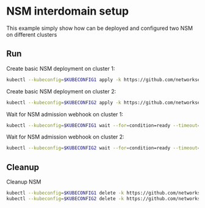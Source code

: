# NSM interdomain setup


This example simply show how can be deployed and configured two NSM on different clusters

## Run

Create basic NSM deployment on cluster 1:

```bash
kubectl --kubeconfig=$KUBECONFIG1 apply -k https://github.com/networkservicemesh/deployments-k8s/examples/interdomain/nsm/cluster1?ref=872c8b2fab1c6ce38e38c1edb5540109a6d85a1f
```

Create basic NSM deployment on cluster 2:

```bash
kubectl --kubeconfig=$KUBECONFIG2 apply -k https://github.com/networkservicemesh/deployments-k8s/examples/interdomain/nsm/cluster2?ref=872c8b2fab1c6ce38e38c1edb5540109a6d85a1f
```

Wait for NSM admission webhook on cluster 1:

```bash
kubectl --kubeconfig=$KUBECONFIG1 wait --for=condition=ready --timeout=1m pod -n nsm-system -l app=admission-webhook-k8s
```

Wait for NSM admission webhook on cluster 2:

```bash
kubectl --kubeconfig=$KUBECONFIG2 wait --for=condition=ready --timeout=1m pod -n nsm-system -l app=admission-webhook-k8s
```

## Cleanup

Cleanup NSM
```bash
kubectl --kubeconfig=$KUBECONFIG1 delete -k https://github.com/networkservicemesh/deployments-k8s/examples/interdomain/nsm/cluster1?ref=872c8b2fab1c6ce38e38c1edb5540109a6d85a1f
kubectl --kubeconfig=$KUBECONFIG2 delete -k https://github.com/networkservicemesh/deployments-k8s/examples/interdomain/nsm/cluster2?ref=872c8b2fab1c6ce38e38c1edb5540109a6d85a1f
```
